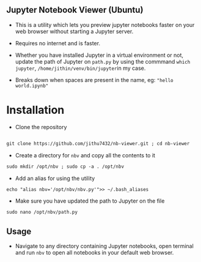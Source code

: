 
## Jupyter Notebook Viewer (Ubuntu)
* This is a utility which lets you preview jupyter notebooks faster on your web browser without starting a Jupyter server.
* Requires no internet and is faster.
* Whether you have installed Jupyter in a virtual environment or not, update the path of Jupyter on `path.py` by using the commmand `which jupyter`,     `/home/jithin/venv/bin/jupyter`in my case.

* Breaks down when spaces are present in the name, eg: `"hello world.ipynb"`  

# Installation
* Clone the repository
```markdown

git clone https://github.com/jithu7432/nb-viewer.git ; cd nb-viewer 
```
* Create a directory for `nbv`  and copy all the contents to it
```markdown
sudo mkdir /opt/nbv ; sudo cp -a . /opt/nbv
```
* Add an alias for using the utility
```markdown
echo "alias nbv='/opt/nbv/nbv.py'">> ~/.bash_aliases
```
* Make sure you have updated the path to Jupyter on the file 
 ```markdown
sudo nano /opt/nbv/path.py
```
## Usage
* Navigate to any directory containing Jupyter notebooks, open terminal and run `nbv` to open all notebooks in your default web browser.
